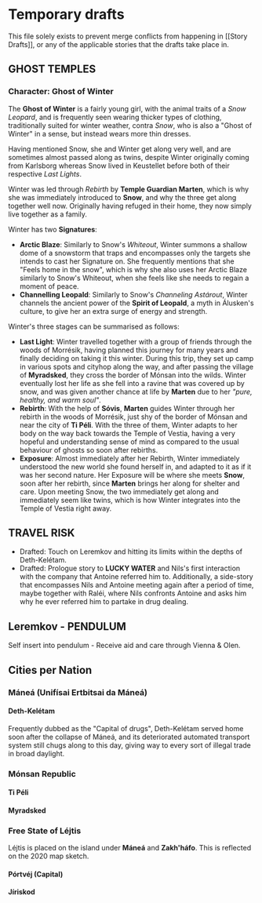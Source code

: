 # Temporary drafts 
This file solely exists to prevent merge conflicts from happening in [[Story Drafts]], or any of the applicable stories that the drafts take place in. 

## GHOST TEMPLES
### Character: Ghost of Winter
The **Ghost of Winter** is a fairly young girl, with the animal traits of a *Snow Leopard*, and is frequently seen wearing thicker types of clothing, traditionally suited for winter weather, contra *Snow*, who is also a "Ghost of Winter" in a sense, but instead wears more thin dresses.

Having mentioned Snow, she and Winter get along very well, and are sometimes almost passed along as twins, despite Winter originally coming from Karlsborg whereas Snow lived in Keustellet before both of their respective *Last Lights*. 

Winter was led through *Rebirth* by **Temple Guardian Marten**, which is why she was immediately introduced to **Snow**, and why the three get along together well now. Originally having refuged in their home, they now simply live together as a family.

Winter has two **Signatures**:
- **Arctic Blaze**: Similarly to Snow's *Whiteout*, Winter summons a shallow dome of a snowstorm that traps and encompasses only the targets she intends to cast her Signature on. She frequently mentions that she "Feels home in the snow", which is why she also uses her Arctic Blaze similarly to Snow's Whiteout, when she feels like she needs to regain a moment of peace.
- **Channelling Leopald**: Similarly to Snow's *Channeling Astárout*, Winter channels the ancient power of the **Spirit of Leopald**, a myth in Álusken's culture, to give her an extra surge of energy and strength. 

Winter's three stages can be summarised as follows:
- **Last Light**: Winter travelled together with a group of friends through the woods of Morrésik, having planned this journey for many years and finally deciding on taking it this winter. During this trip, they set up camp in various spots and cityhop along the way, and after passing the village of **Myradsked**, they cross the border of Mónsan into the wilds. Winter eventually lost her life as she fell into a ravine that was covered up by snow, and was given another chance at life by **Marten** due to her *"pure, healthy, and warm soul"*.
- **Rebirth**: With the help of **Sóvis**, **Marten** guides Winter through her rebirth in the woods of Morrésik, just shy of the border of Mónsan and near the city of **Ti Péli**. With the three of them, Winter adapts to her body on the way back towards the Temple of Vestia, having a very hopeful and understanding sense of mind as compared to the usual behaviour of ghosts so soon after rebirths. 
- **Exposure**: Almost immediately after her Rebirth, Winter immediately understood the new world she found herself in, and adapted to it as if it was her second nature. Her Exposure will be where she meets **Snow**, soon after her rebirth, since **Marten** brings her along for shelter and care. Upon meeting Snow, the two immediately get along and immediately seem like twins, which is how Winter integrates into the Temple of Vestia right away.


## TRAVEL RISK
- Drafted: Touch on Leremkov and hitting its limits within the depths of Deth-Kelétam.
- Drafted: Prologue story to **LUCKY WATER** and Nils's first interaction with the company that Antoine referred him to. Additionally, a side-story that encompasses Nils and Antoine meeting again after a period of time, maybe together with Raléi, where Nils confronts Antoine and asks him why he ever referred him to partake in drug dealing. 


## Leremkov - PENDULUM
Self insert into pendulum - Receive aid and care through Vienna & Olen.


## Cities per Nation
### Máneá (Unifísai Ertbitsai da Máneá)
#### Deth-Kelétam
Frequently dubbed as the "Capital of drugs", Deth-Kelétam served home soon after the collapse of Máneá, and its deteriorated automated transport system still chugs along to this day, giving way to every sort of illegal trade in broad daylight. 

### Mónsan Republic
#### Ti Péli

#### Myradsked

### Free State of Léjtis
Léjtis is placed on the island under **Máneá** and **Zakh'háfo**. This is reflected on the 2020 map sketch.
#### Pórtvéj (Capital)

#### Jíriskod

